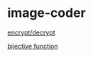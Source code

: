 # image-coder
[encrypt/decrypt](https://www.thepolyglotdeveloper.com/2018/02/encrypt-decrypt-data-golang-application-crypto-packages/)

[bijective function](https://es.wikipedia.org/wiki/Funci%C3%B3n_biyectiva#:~:text=En%20matem%C3%A1ticas%2C%20una%20funci%C3%B3n%20es,elemento%20del%20conjunto%20de%20salida.)
